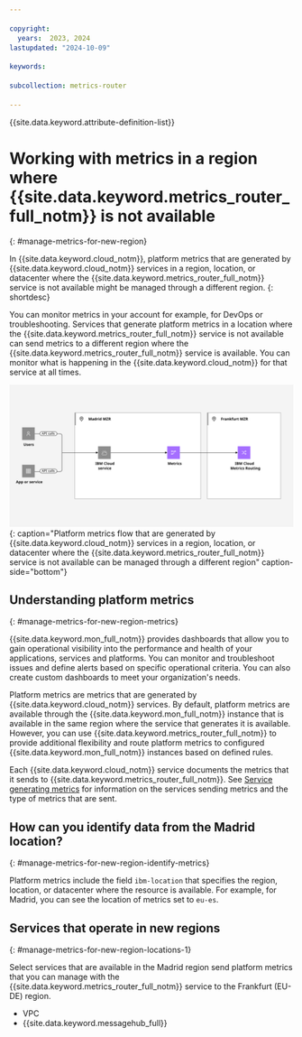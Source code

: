 ```yaml
---

copyright:
  years:  2023, 2024
lastupdated: "2024-10-09"

keywords:

subcollection: metrics-router

---
```


{{site.data.keyword.attribute-definition-list}}


# Working with metrics in a region where {{site.data.keyword.metrics_router_full_notm}} is not available
{: #manage-metrics-for-new-region}

In {{site.data.keyword.cloud_notm}}, platform metrics that are generated by {{site.data.keyword.cloud_notm}} services in a region, location, or datacenter where the {{site.data.keyword.metrics_router_full_notm}} service is not available might be managed through a different region.
{: shortdesc}

You can monitor metrics in your account for example, for DevOps or troubleshooting. Services that generate platform metrics in a location where the {{site.data.keyword.metrics_router_full_notm}} service is not available can send metrics to a different region where the {{site.data.keyword.metrics_router_full_notm}} service is available. You can monitor what is happening in the {{site.data.keyword.cloud_notm}} for that service at all times.

![Flow of metrics between regions](images/Metrics-Routing-06-Madrid-Frankfurt.svg "The {{site.data.keyword.metrics_router_full_notm}} service"){: caption="Platform metrics flow that are generated by {{site.data.keyword.cloud_notm}} services in a region, location, or datacenter where the {{site.data.keyword.metrics_router_full_notm}} service is not available can be managed through a different region" caption-side="bottom"}




## Understanding platform metrics
{: #manage-metrics-for-new-region-metrics}

{{site.data.keyword.mon_full_notm}} provides dashboards that allow you to gain operational visibility into the performance and health of your applications, services and platforms. You can monitor and troubleshoot issues and define alerts based on specific operational criteria.  You can also create custom dashboards to meet your organization's needs.

Platform metrics are metrics that are generated by {{site.data.keyword.cloud_notm}} services. By default, platform metrics are available through the {{site.data.keyword.mon_full_notm}} instance that is available in the same region where the service that generates it is available. However, you can use {{site.data.keyword.metrics_router_full_notm}} to provide additional flexibility and route platform metrics to configured {{site.data.keyword.mon_full_notm}} instances based on defined rules.

Each {{site.data.keyword.cloud_notm}} service documents the metrics that it sends to {{site.data.keyword.metrics_router_full_notm}}.  See [Service generating metrics](/docs/metrics-router?topic=metrics-router-cloud-services-mr) for information on the services sending metrics and the type of metrics that are sent.





## How can you identify data from the Madrid location?
{: #manage-metrics-for-new-region-identify-metrics}

Platform metrics include the field `ibm-location` that specifies the region, location, or datacenter where the resource is available. For example, for Madrid, you can see the location of metrics set to `eu-es`.

## Services that operate in new regions
{: #manage-metrics-for-new-region-locations-1}

Select services that are available in the Madrid region send platform metrics that you can manage with the {{site.data.keyword.metrics_router_full_notm}} service to the Frankfurt (EU-DE) region.

- VPC
- {{site.data.keyword.messagehub_full}}
